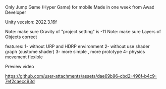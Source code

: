Only Jump Game (Hyper Game) for mobile 
Made in one week from Awad Developer

Unity vecsion: 2022.3.16f

Note: make sure Gravity of "project setting" is -11 
Note: make sure Layers of Objects correct


features:
1- without URP and HDRP environment
2- without use shader graph (custome shader)
3- more simple , more prototype
4- physics movement flexible

Preview video

https://github.com/user-attachments/assets/dae69b96-cbd2-496f-b4c9-7ef2caecc93d

